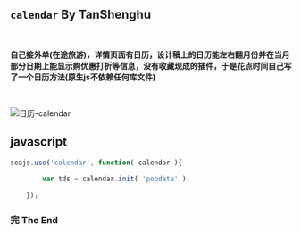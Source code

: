 ## `calendar` By TanShenghu

<br>

**自己接外单(在途旅游)，详情页面有日历，设计稿上的日历能左右翻月份并在当月部分日期上能显示购优惠打折等信息，没有收藏现成的插件，于是花点时间自己写了一个日历方法(原生js不依赖任何库文件)**

<br>

![日历-calendar](/tanshenghu/myweb/raw/widget/1.0.0/calendar/examples/eg.jpg)

## javascript


```javascript
seajs.use('calendar', function( calendar ){
		
		var tds = calendar.init( 'popdata' );
		
	});
```


### 完     The End
